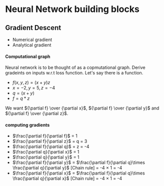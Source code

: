 # Neural Network building blocks

## Gradient Descent
- Numerical gradient
- Analytical gradient
  
#### Computational graph
Neural network is to be thought of as a copmutational graph. Derive gradeints on inputs w.r.t loss function. Let's say there is a function.
- $f(x,y,z) = (x+y)z$
- $x = -2, y = 5, z = -4$
- $q = (x+y)$
- $f = q*z$

We want ${\partial f} \over {\partial x}$, ${\partial f} \over {\partial y}$ and ${\partial f} \over {\partial z}$.

#### computing gradients
- $\frac{\partial f}{\partial f}$ = 1
- $\frac{\partial f}{\partial z}$ = q = 3
- $\frac{\partial f}{\partial q}$ = z = -4
- $\frac{\partial q}{\partial x}$ = 1
- $\frac{\partial q}{\partial y}$ = 1
- $\frac{\partial f}{\partial y}$ = $\frac{\partial f}{\partial q}\times \frac{\partial q}{\partial y}$ [Chain rule]
                                  = -4 $\times$ 1 = -4
-  $\frac{\partial f}{\partial x}$ = $\frac{\partial f}{\partial q}\times \frac{\partial q}{\partial x}$ [Chain rule]
                                  = -4 $\times$ 1 = -4

